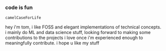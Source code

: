 ### code is fun

```
camelCaseForLife
```

hey i'm tom, i like FOSS and elegant implementations of technical concepts. i mainly do ML and data science stuff, looking forward to making some contributions to the projects i love once i'm experienced enough to meaningfully contribute. i hope u like my stuff
